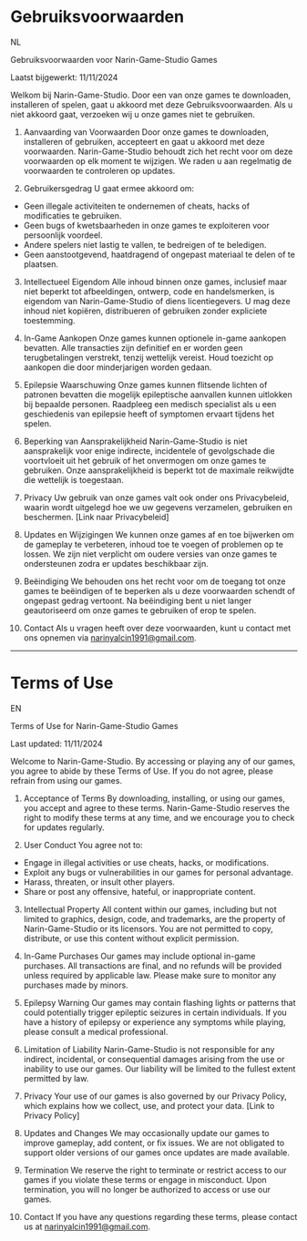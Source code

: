 # Gebruiksvoorwaarden

NL

Gebruiksvoorwaarden voor Narin-Game-Studio Games

Laatst bijgewerkt: 11/11/2024

Welkom bij Narin-Game-Studio. Door een van onze games te downloaden, installeren of spelen, gaat u akkoord met deze Gebruiksvoorwaarden. Als u niet akkoord gaat, verzoeken wij u onze games niet te gebruiken.

1. Aanvaarding van Voorwaarden
Door onze games te downloaden, installeren of gebruiken, accepteert en gaat u akkoord met deze voorwaarden. Narin-Game-Studio behoudt zich het recht voor om deze voorwaarden op elk moment te wijzigen. We raden u aan regelmatig de voorwaarden te controleren op updates.


2. Gebruikersgedrag
U gaat ermee akkoord om:
  - Geen illegale activiteiten te ondernemen of cheats, hacks of modificaties te gebruiken.
  - Geen bugs of kwetsbaarheden in onze games te exploiteren voor persoonlijk voordeel.
  - Andere spelers niet lastig te vallen, te bedreigen of te beledigen.
  - Geen aanstootgevend, haatdragend of ongepast materiaal te delen of te plaatsen.


3. Intellectueel Eigendom
Alle inhoud binnen onze games, inclusief maar niet beperkt tot afbeeldingen, ontwerp, code en handelsmerken, is eigendom van Narin-Game-Studio of diens licentiegevers. U mag deze inhoud niet kopiëren, distribueren of gebruiken zonder expliciete toestemming.


4. In-Game Aankopen
Onze games kunnen optionele in-game aankopen bevatten. Alle transacties zijn definitief en er worden geen terugbetalingen verstrekt, tenzij wettelijk vereist. Houd toezicht op aankopen die door minderjarigen worden gedaan.

5. Epilepsie Waarschuwing
Onze games kunnen flitsende lichten of patronen bevatten die mogelijk epileptische aanvallen kunnen uitlokken bij bepaalde personen. Raadpleeg een medisch specialist als u een geschiedenis van epilepsie heeft of symptomen ervaart tijdens het spelen.


6. Beperking van Aansprakelijkheid
Narin-Game-Studio is niet aansprakelijk voor enige indirecte, incidentele of gevolgschade die voortvloeit uit het gebruik of het onvermogen om onze games te gebruiken. Onze aansprakelijkheid is beperkt tot de maximale reikwijdte die wettelijk is toegestaan.


7. Privacy
Uw gebruik van onze games valt ook onder ons Privacybeleid, waarin wordt uitgelegd hoe we uw gegevens verzamelen, gebruiken en beschermen. [Link naar Privacybeleid]


8. Updates en Wijzigingen
We kunnen onze games af en toe bijwerken om de gameplay te verbeteren, inhoud toe te voegen of problemen op te lossen. We zijn niet verplicht om oudere versies van onze games te ondersteunen zodra er updates beschikbaar zijn.


9. Beëindiging
We behouden ons het recht voor om de toegang tot onze games te beëindigen of te beperken als u deze voorwaarden schendt of ongepast gedrag vertoont. Na beëindiging bent u niet langer geautoriseerd om onze games te gebruiken of erop te spelen.


10. Contact
Als u vragen heeft over deze voorwaarden, kunt u contact met ons opnemen via narinyalcin1991@gmail.com.

________________________________________________________________________________________________________________________

# Terms of Use

EN

Terms of Use for Narin-Game-Studio Games

Last updated: 11/11/2024

Welcome to Narin-Game-Studio. By accessing or playing any of our games, you agree to abide by these Terms of Use. If you do not agree, please refrain from using our games.

1. Acceptance of Terms
By downloading, installing, or using our games, you accept and agree to these terms. Narin-Game-Studio reserves the right to modify these terms at any time, and we encourage you to check for updates regularly.

2. User Conduct
You agree not to:
  - Engage in illegal activities or use cheats, hacks, or modifications.
  - Exploit any bugs or vulnerabilities in our games for personal advantage.
  - Harass, threaten, or insult other players.
  - Share or post any offensive, hateful, or inappropriate content.


3. Intellectual Property
All content within our games, including but not limited to graphics, design, code, and trademarks, are the property of Narin-Game-Studio or its licensors. You are not permitted to copy, distribute, or use this content without explicit permission.


4. In-Game Purchases
Our games may include optional in-game purchases. All transactions are final, and no refunds will be provided unless required by applicable law. Please make sure to monitor any purchases made by minors.


5. Epilepsy Warning
Our games may contain flashing lights or patterns that could potentially trigger epileptic seizures in certain individuals. If you have a history of epilepsy or experience any symptoms while playing, please consult a medical professional.


6. Limitation of Liability
Narin-Game-Studio is not responsible for any indirect, incidental, or consequential damages arising from the use or inability to use our games. Our liability will be limited to the fullest extent permitted by law.


7. Privacy
Your use of our games is also governed by our Privacy Policy, which explains how we collect, use, and protect your data. [Link to Privacy Policy]


8. Updates and Changes
We may occasionally update our games to improve gameplay, add content, or fix issues. We are not obligated to support older versions of our games once updates are made available.


9. Termination
We reserve the right to terminate or restrict access to our games if you violate these terms or engage in misconduct. Upon termination, you will no longer be authorized to access or use our games.

10. Contact
If you have any questions regarding these terms, please contact us at narinyalcin1991@gmail.com.
